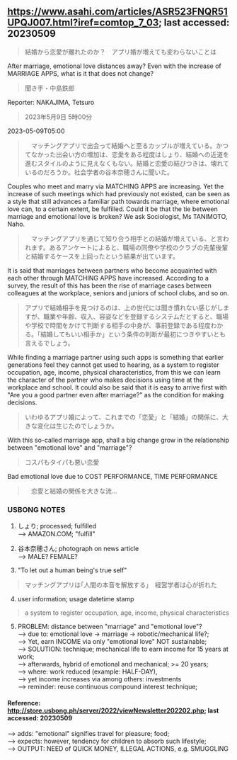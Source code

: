 ## https://www.asahi.com/articles/ASR523FNQR51UPQJ007.html?iref=comtop_7_03; last accessed: 20230509

> 結婚から恋愛が離れたのか？　アプリ婚が増えても変わらないことは

After marriage, emotional love distances away? Even with the increase of MARRIAGE APPS, what is it that does not change?

> 聞き手・中島鉄郎

Reporter: NAKAJIMA, Tetsuro

> 2023年5月9日 5時00分

2023-05-09T05:00

>　マッチングアプリで出会って結婚へと至るカップルが増えている。かつてなかった出会い方の増加は、恋愛をある程度はしょり、結婚への近道を進むスタイルのように見えなくもない。結婚と恋愛の結びつきは、壊れているのだろうか。社会学者の谷本奈穂さんに聞いた。

Couples who meet and marry via MATCHING APPS are increasing. Yet the increase of such meetings which had previously not existed, can be seen as a style that still advances a familiar path towards marriage, where emotional love can, to a certain extent, be fulfilled. Could it be that the tie between marriage and emotional love is broken? We ask Sociologist, Ms TANIMOTO, Naho.

>　マッチングアプリを通じて知り合う相手との結婚が増えている、と言われます。あるアンケートによると、職場の同僚や学校のクラブの先輩後輩と結婚するケースを上回ったという結果が出ています。

It is said that marriages between partners who become acquainted with each other through MATCHING APPS have increased. According to a survey, the result of this has been the rise of marriage cases between colleagues at the workplace, seniors and juniors of school clubs, and so on.

> アプリで結婚相手を見つけるのは、上の世代には聞き慣れない感じがしますが、職業や年齢、収入、容姿などを登録するシステムだとすると、職場や学校で時間をかけて判断する相手の中身が、事前登録である程度わかる。「結婚してもいい相手か」という条件の判断が最初につきやすいとも言えるでしょう。

While finding a marriage partner using such apps is  something that earlier generations feel they cannot get used to hearing, as a system to register occupation, age, income, physical characteristics, from this we can learn the character of the partner who makes decisions using time at the workplace and school. It could also be said that it is easy to arrive first with "Are you a good partner even after marriage?" as the condition for making decisions.

> いわゆるアプリ婚によって、これまでの「恋愛」と「結婚」の関係に、大きな変化は生じたのでしょうか。

With this so-called marriage app, shall a big change grow in the relationship between "emotional love" and "marriage"?

> コスパもタイパも悪い恋愛

Bad emotional love due to COST PERFORMANCE, TIME PERFORMANCE

>　恋愛と結婚の関係を大きな流…

### USBONG NOTES

1) しょり; processed; fulfilled<br/>
--> AMAZON.COM; "fulfill"

2) 谷本奈穂さん; photograph on news article<br/>
--> MALE? FEMALE?

3) "To let out a human being's true self"

> マッチングアプリは｢人間の本音を解放する｣　経営学者は心が折れた
  
4) user information; usage datetime stamp

> a system to register occupation, age, income, physical characteristics

5) PROBLEM: distance between "marriage" and "emotional love"? <br/>
--> due to: emotional love -> marriage -> robotic/mechanical life?;<br/>
--> Yet, earn INCOME via only "emotional love" NOT sustainable;<br/>
--> SOLUTION: technique; mechanical life to earn income for 15 years at work;<br/>
--> afterwards, hybrid of emotional and mechanical; >= 20 years;<br/>
--> where: work reduced (example: HALF-DAY),<br/>
--> yet income increases via among others: investments<br/>
--> reminder: reuse continuous compound interest technique;<br/>

#### Reference: http://store.usbong.ph/server/2022/viewNewsletter202202.php; last accessed: 20230509

--> adds: "emotional" signifies travel for pleasure; food;<br/>
--> expects: however, tendency for children to absorb such lifestyle;<br/>
--> OUTPUT: NEED of QUICK MONEY, ILLEGAL ACTIONS, e.g. SMUGGLING
